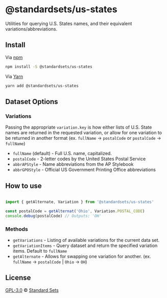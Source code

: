 # @standardsets/us-states

Utilities for querying U.S. States names, and their equivalent variations/abbreviations.

## Install

Via [npm](https://npmjs.com/package/@standardsets/us-states)

```sh
npm install -S @standardsets/us-states
```

Via [Yarn](https://yarn.pm/@standardsets/us-states)

```sh
yarn add @standardsets/us-states
```

## Dataset Options

### Variations

Passing the appropriate `variation.key` is how either lists of U.S. State names
are returned in the requested variation, or allow for one variation to be returned
in another format (ex. `fullName` -> `postalCode` or `postalCode` -> `fullName`)

* `fullName` (default) - Full U.S. name, capitalized.
* `postalCode` - 2-letter codes by the United States Postal Service
* `abbrAPStyle` - Name abbreviations from the AP Stylebook
* `abbrGPOStyle` - Official US Government Printing Office abbreviations

## How to use

```js

import { getAlternate, Variation } from '@standardsets/us-states'

const postalCode = getAlternat('Ohio', Variation.POSTAL_CODE)
console.debug(postalCode) // Outputs: 'OH'

```

### Methods

* `getVariations` - Listing of available variations for the current data set.
* `getVariationItems` - Query dataset and return the specified variation items. Default to `fullName`
* `getAlternate` - Allows for swapping one variation for another. (ex. `fullName` -> `postalCode` | `Ohio` -> `OH`)

## License

[GPL-3.0](../../LICENSE) © [Standard Sets](https://standardsets.com)
